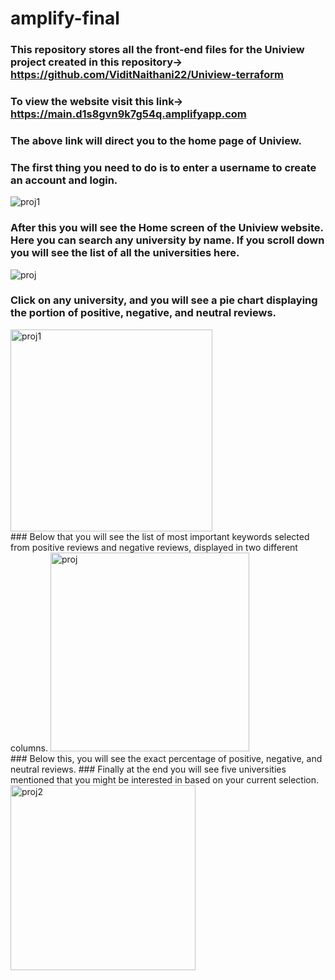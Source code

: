 # amplify-final
### This repository stores all the front-end files for the Uniview project created in this repository-> https://github.com/ViditNaithani22/Uniview-terraform
### To view the website visit this link-> https://main.d1s8gvn9k7g54q.amplifyapp.com
### The above link will direct you to the home page of Uniview.
### The first thing you need to do is to enter a username to create an account and login.
![proj1](https://github.com/ViditNaithani22/Uniview-terraform/assets/102232954/fea858a1-2468-4e52-8a95-5b595215e4d3)
### After this you will see the Home screen of the Uniview website. Here you can search any university by name. If you scroll down you will see the list of all the universities here.
![proj](https://github.com/ViditNaithani22/Uniview-terraform/assets/102232954/7ab6dfc7-d735-4f03-8682-17c84794f3b7)
### Click on any university, and you will see a pie chart displaying the portion of positive, negative, and neutral reviews.
<img width="323" alt="proj1" src="https://github.com/ViditNaithani22/Uniview-terraform/assets/102232954/ef15a248-7870-41df-bab9-914ec2507b82">
<br>
### Below that you will see the list of most important keywords selected from positive reviews and negative reviews, displayed in two different columns.
<img width="318" alt="proj" src="https://github.com/ViditNaithani22/Uniview-terraform/assets/102232954/3fa2f9a4-3bbc-42d0-b035-215d3749405c">
<br>
### Below this, you will see the exact percentage of positive, negative, and neutral reviews. 
### Finally at the end you will see five universities mentioned that you might be interested in based on your current selection.
<img width="296" alt="proj2" src="https://github.com/ViditNaithani22/Uniview-terraform/assets/102232954/4bd4c124-09a7-4397-be35-52f6b7c281b2">

